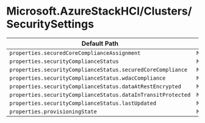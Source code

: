 # Microsoft.AzureStackHCI/Clusters/SecuritySettings

| Default Path | Alias |
|---|---|
| `properties.securedCoreComplianceAssignment` | `Microsoft.AzureStackHCI/clusters/securitySettings/securedCoreComplianceAssignment` |
| `properties.securityComplianceStatus` | `Microsoft.AzureStackHCI/clusters/securitySettings/securityComplianceStatus` |
| `properties.securityComplianceStatus.securedCoreCompliance` | `Microsoft.AzureStackHCI/clusters/securitySettings/securityComplianceStatus.securedCoreCompliance` |
| `properties.securityComplianceStatus.wdacCompliance` | `Microsoft.AzureStackHCI/clusters/securitySettings/securityComplianceStatus.wdacCompliance` |
| `properties.securityComplianceStatus.dataAtRestEncrypted` | `Microsoft.AzureStackHCI/clusters/securitySettings/securityComplianceStatus.dataAtRestEncrypted` |
| `properties.securityComplianceStatus.dataInTransitProtected` | `Microsoft.AzureStackHCI/clusters/securitySettings/securityComplianceStatus.dataInTransitProtected` |
| `properties.securityComplianceStatus.lastUpdated` | `Microsoft.AzureStackHCI/clusters/securitySettings/securityComplianceStatus.lastUpdated` |
| `properties.provisioningState` | `Microsoft.AzureStackHCI/clusters/securitySettings/provisioningState` |

